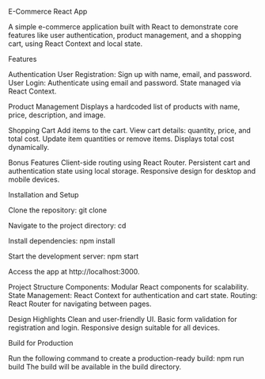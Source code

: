E-Commerce React App

A simple e-commerce application built with React to demonstrate core features like user authentication, product management, and a shopping cart, using React Context and local state.

Features

Authentication
User Registration: Sign up with name, email, and password.
User Login: Authenticate using email and password.
State managed via React Context.

Product Management
Displays a hardcoded list of products with name, price, description, and image.

Shopping Cart
Add items to the cart.
View cart details: quantity, price, and total cost.
Update item quantities or remove items.
Displays total cost dynamically.

Bonus Features
Client-side routing using React Router.
Persistent cart and authentication state using local storage.
Responsive design for desktop and mobile devices.

Installation and Setup

Clone the repository:
git clone <repository-url>

Navigate to the project directory:
cd <project-directory>

Install dependencies:
npm install

Start the development server:
npm start

Access the app at http://localhost:3000.

Project Structure
Components: Modular React components for scalability.
State Management: React Context for authentication and cart state.
Routing: React Router for navigating between pages.

Design Highlights
Clean and user-friendly UI.
Basic form validation for registration and login.
Responsive design suitable for all devices.


Build for Production

Run the following command to create a production-ready build:
npm run build
The build will be available in the build directory.